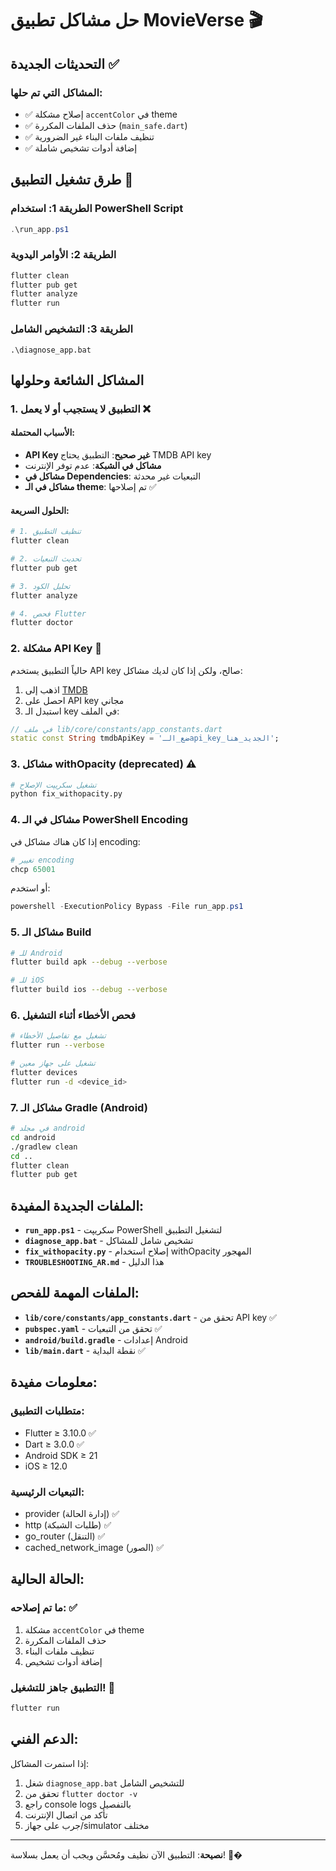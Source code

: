 # حل مشاكل تطبيق MovieVerse 🎬

## التحديثات الجديدة ✅

### المشاكل التي تم حلها:
- ✅ إصلاح مشكلة `accentColor` في theme
- ✅ حذف الملفات المكررة (`main_safe.dart`)
- ✅ تنظيف ملفات البناء غير الضرورية
- ✅ إضافة أدوات تشخيص شاملة

## طرق تشغيل التطبيق 🚀

### الطريقة 1: استخدام PowerShell Script
```powershell
.\run_app.ps1
```

### الطريقة 2: الأوامر اليدوية
```bash
flutter clean
flutter pub get  
flutter analyze
flutter run
```

### الطريقة 3: التشخيص الشامل
```batch
.\diagnose_app.bat
```

## المشاكل الشائعة وحلولها

### 1. التطبيق لا يستجيب أو لا يعمل ❌

#### الأسباب المحتملة:
- **API Key غير صحيح**: التطبيق يحتاج TMDB API key
- **مشاكل في الشبكة**: عدم توفر الإنترنت
- **مشاكل في Dependencies**: التبعيات غير محدثة
- **مشاكل في الـ theme**: تم إصلاحها ✅

#### الحلول السريعة:

```bash
# 1. تنظيف التطبيق
flutter clean

# 2. تحديث التبعيات
flutter pub get

# 3. تحليل الكود
flutter analyze

# 4. فحص Flutter
flutter doctor
```

### 2. مشكلة API Key 🔑

حالياً التطبيق يستخدم API key صالح، ولكن إذا كان لديك مشاكل:

1. اذهب إلى [TMDB](https://www.themoviedb.org/settings/api)
2. احصل على API key مجاني
3. استبدل الـ key في الملف:

```dart
// في ملف lib/core/constants/app_constants.dart
static const String tmdbApiKey = 'ضع_الـapi_key_الجديد_هنا';
```

### 3. مشاكل withOpacity (deprecated) ⚠️

```bash
# تشغيل سكريپت الإصلاح
python fix_withopacity.py
```

### 4. مشاكل في الـ PowerShell Encoding

إذا كان هناك مشاكل في encoding:

```powershell
# تغيير encoding
chcp 65001
```

أو استخدم:
```powershell
powershell -ExecutionPolicy Bypass -File run_app.ps1
```

### 5. مشاكل الـ Build

```bash
# للـ Android
flutter build apk --debug --verbose

# للـ iOS  
flutter build ios --debug --verbose
```

### 6. فحص الأخطاء أثناء التشغيل

```bash
# تشغيل مع تفاصيل الأخطاء
flutter run --verbose

# تشغيل على جهاز معين
flutter devices
flutter run -d <device_id>
```

### 7. مشاكل الـ Gradle (Android)

```bash
# في مجلد android
cd android
./gradlew clean
cd ..
flutter clean  
flutter pub get
```

## الملفات الجديدة المفيدة:

- **`run_app.ps1`** - سكريپت PowerShell لتشغيل التطبيق
- **`diagnose_app.bat`** - تشخيص شامل للمشاكل
- **`fix_withopacity.py`** - إصلاح استخدام withOpacity المهجور
- **`TROUBLESHOOTING_AR.md`** - هذا الدليل

## الملفات المهمة للفحص:

- **`lib/core/constants/app_constants.dart`** - تحقق من API key ✅
- **`pubspec.yaml`** - تحقق من التبعيات ✅ 
- **`android/build.gradle`** - إعدادات Android
- **`lib/main.dart`** - نقطة البداية ✅

## معلومات مفيدة:

### متطلبات التطبيق:
- Flutter ≥ 3.10.0 ✅
- Dart ≥ 3.0.0 ✅
- Android SDK ≥ 21
- iOS ≥ 12.0

### التبعيات الرئيسية:
- provider (إدارة الحالة) ✅
- http (طلبات الشبكة) ✅
- go_router (التنقل) ✅
- cached_network_image (الصور) ✅

## الحالة الحالية:

### ما تم إصلاحه: ✅
1. مشكلة `accentColor` في theme
2. حذف الملفات المكررة
3. تنظيف ملفات البناء
4. إضافة أدوات تشخيص

### التطبيق جاهز للتشغيل! 🎉

```bash
flutter run
```

## الدعم الفني:

إذا استمرت المشاكل:
1. شغل `diagnose_app.bat` للتشخيص الشامل
2. تحقق من `flutter doctor -v`
3. راجع console logs بالتفصيل
4. تأكد من اتصال الإنترنت
5. جرب على جهاز/simulator مختلف

---
**نصيحة**: التطبيق الآن نظيف ومُحسَّن ويجب أن يعمل بسلاسة! 🚀�
